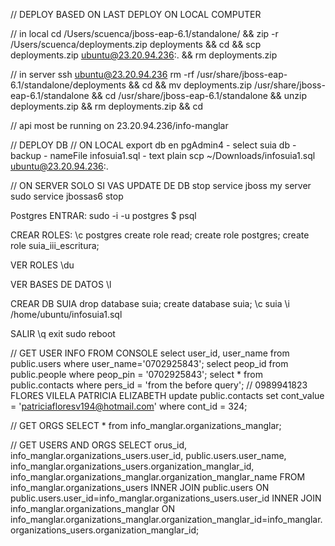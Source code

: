 

// DEPLOY BASED ON LAST DEPLOY ON LOCAL COMPUTER

// in local
cd /Users/scuenca/jboss-eap-6.1/standalone/ && zip -r /Users/scuenca/deployments.zip deployments && cd && scp deployments.zip ubuntu@23.20.94.236:. && rm deployments.zip

// in server ssh ubuntu@23.20.94.236
rm -rf /usr/share/jboss-eap-6.1/standalone/deployments && cd && mv deployments.zip /usr/share/jboss-eap-6.1/standalone && cd /usr/share/jboss-eap-6.1/standalone && unzip deployments.zip && rm deployments.zip && cd

// api most be running on
23.20.94.236/info-manglar


// DEPLOY DB
// ON LOCAL export db
	en pgAdmin4 -  select suia db - backup - nameFile infosuia1.sql - text plain
	scp ~/Downloads/infosuia1.sql ubuntu@23.20.94.236:.


//  ON SERVER SOLO SI VAS UPDATE DE DB stop service jboss my server
sudo service jbossas6 stop

Postgres ENTRAR:
sudo -i -u postgres
$ psql

CREAR ROLES:
\c postgres
create role read;
create role postgres;
create role suia_iii_escritura;

VER ROLES
\du

VER BASES DE DATOS
\l

CREAR DB SUIA
drop database suia;
create database suia;
\c suia
\i /home/ubuntu/infosuia1.sql


SALIR
\q
exit
sudo reboot


// GET USER INFO FROM CONSOLE
select user_id, user_name from public.users where user_name='0702925843';
select peop_id from public.people where peop_pin = '0702925843';
select * from public.contacts where pers_id = 'from the before query';
// 0989941823  FLORES VILELA PATRICIA ELIZABETH
update public.contacts set cont_value = 'patriciafloresv194@hotmail.com' where cont_id = 324;


// GET ORGS
SELECT * from info_manglar.organizations_manglar;

// GET USERS AND ORGS
SELECT orus_id, info_manglar.organizations_users.user_id, public.users.user_name, info_manglar.organizations_users.organization_manglar_id, info_manglar.organizations_manglar.organization_manglar_name FROM info_manglar.organizations_users INNER JOIN public.users ON public.users.user_id=info_manglar.organizations_users.user_id INNER JOIN info_manglar.organizations_manglar ON info_manglar.organizations_manglar.organization_manglar_id=info_manglar.organizations_users.organization_manglar_id;


